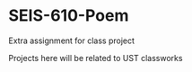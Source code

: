 # SEIS-610-Poem
Extra assignment for class project

Projects here will be related to UST classworks
